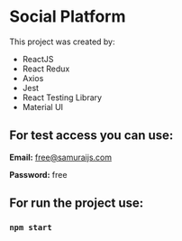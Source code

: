 # Social Platform

This project was created by:
- ReactJS
- React Redux
- Axios
- Jest
- React Testing Library
- Material UI

## For test access you can use: 

**Email:** free@samuraijs.com

**Password:** free

## For run the project use:
### `npm start`
